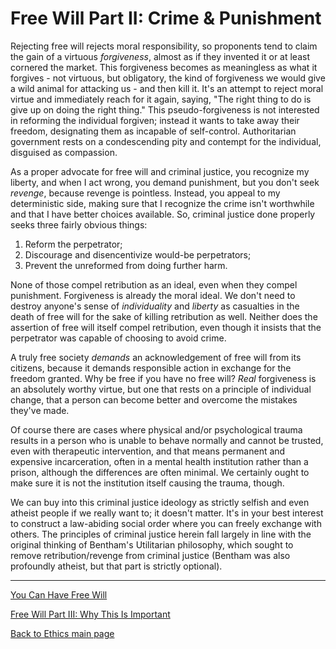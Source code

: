 # Free Will Part II: Crime & Punishment

Rejecting free will rejects moral responsibility, so proponents tend to claim the gain of a virtuous *forgiveness*, almost as if they invented it or at least cornered the market. This forgiveness becomes as meaningless as what it forgives - not virtuous, but obligatory, the kind of forgiveness we would give a wild animal for attacking us - and then kill it. It's an attempt to reject moral virtue and immediately reach for it again, saying, "The right thing to do is give up on doing the right thing." This pseudo-forgiveness is not interested in reforming the individual forgiven; instead it wants to take away their freedom, designating them as incapable of self-control. Authoritarian government rests on a condescending pity and contempt for the individual, disguised as compassion.

As a proper advocate for free will and criminal justice, you recognize my liberty, and when I act wrong, you demand punishment, but you don't seek *revenge*, because revenge is pointless. Instead, you appeal to my deterministic side, making sure that I recognize the crime isn't worthwhile and that I have better choices available. So, criminal justice done properly seeks three fairly obvious things:

1) Reform the perpetrator;
2) Discourage and disencentivize would-be perpetrators;
3) Prevent the unreformed from doing further harm.

None of those compel retribution as an ideal, even when they compel punishment. Forgiveness is already the moral ideal. We don't need to destroy anyone's sense of *individuality* and *liberty* as casualties in the death of free will for the sake of killing retribution as well. Neither does the assertion of free will itself compel retribution, even though it insists that the perpetrator was capable of choosing to avoid crime.

A truly free society *demands* an acknowledgement of free will from its citizens, because it demands responsible action in exchange for the freedom granted. Why be free if you have no free will? *Real* forgiveness is an absolutely worthy virtue, but one that rests on a principle of individual change, that a person can become better and overcome the mistakes they've made.

Of course there are cases where physical and/or psychological trauma results in a person who is unable to behave normally and cannot be trusted, even with therapeutic intervention, and that means permanent and expensive incarceration, often in a mental health institution rather than a prison, although the differences are often minimal. We certainly ought to make sure it is not the institution itself causing the trauma, though.

We can buy into this criminal justice ideology as strictly selfish and even atheist people if we really want to; it doesn't matter. It's in your best interest to construct a law-abiding social order where you can freely exchange with others. The principles of criminal justice herein fall largely in line with the original thinking of Bentham's Utilitarian philosophy, which sought to remove retribution/revenge from criminal justice (Bentham was also profoundly atheist, but that part is strictly optional).

----

[You Can Have Free Will](./FreeWill.md)

[Free Will Part III: Why This Is Important](./FreeWill-III-Importance.md)

[Back to Ethics main page](./README.md)
